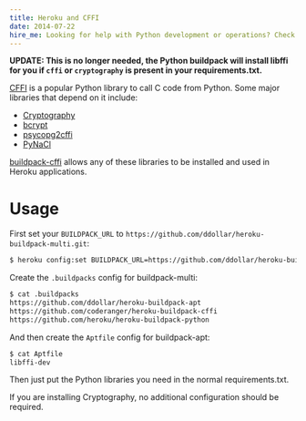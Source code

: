 ```yaml
---
title: Heroku and CFFI
date: 2014-07-22
hire_me: Looking for help with Python development or operations? Check out my <a href="/training/">training</a> and <a href="/consulting/">consulting</a> services.
---
```



**UPDATE: This is no longer needed, the Python buildpack will install libffi for
you if `cffi` or `cryptography` is present in your requirements.txt.**

[CFFI](https://cffi.readthedocs.org/) is a popular Python library to call C code
from Python. Some major libraries that depend on it include:

* [Cryptography](https://cryptography.io/)
* [bcrypt](https://github.com/pyca/bcrypt)
* [psycopg2cffi](https://github.com/chtd/psycopg2cffi)
* [PyNaCl](https://pynacl.readthedocs.org/)

[buildpack-cffi](https://github.com/coderanger/heroku-buildpack-cffi) allows any
of these libraries to be installed and used in Heroku applications.

# Usage

First set your `BUILDPACK_URL` to `https://github.com/ddollar/heroku-buildpack-multi.git`:

```bash
$ heroku config:set BUILDPACK_URL=https://github.com/ddollar/heroku-buildpack-multi.git
```

Create the `.buildpacks` config for buildpack-multi:

```bash
$ cat .buildpacks
https://github.com/ddollar/heroku-buildpack-apt
https://github.com/coderanger/heroku-buildpack-cffi
https://github.com/heroku/heroku-buildpack-python
```

And then create the `Aptfile` config for buildpack-apt:

```bash
$ cat Aptfile
libffi-dev
```

Then just put the Python libraries you need in the normal requirements.txt.

If you are installing Cryptography, no additional configuration should be
required.
